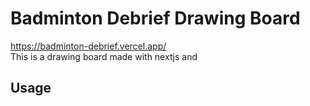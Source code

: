 # Badminton Debrief Drawing Board
https://badminton-debrief.vercel.app/  
This is a drawing board made with nextjs and
## Usage

